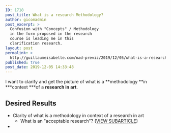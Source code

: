 ```yaml
---
ID: 1718
post_title: What is a research Methodology?
author: gicomadmin
post_excerpt: >
  Confusion with "Concepts" / Methodology
  in the form proposed in the research
  course is leading me in this
  clarification research.
layout: post
permalink: >
  http://guillaumeisabelle.com/nad-previz/2019/12/05/what-is-a-research-methodology/
published: true
post_date: 2019-12-05 14:33:48
---
```

<!-- wp:paragraph -->

I want to clarify and get the picture of what is a **methodology **in ***context ***of a **research in art**.

<!-- /wp:paragraph -->

<!-- wp:heading -->

## Desired Results

<!-- /wp:heading -->

<!-- wp:list -->

*   Clarity of what is a methodology in context of a research in art
    *   What is an "acceptable research"? ([VIEW SUBARTICLE][1])
*   

<!-- /wp:list -->

 [1]: http://guillaumeisabelle.com/nad-previz/?p=1724